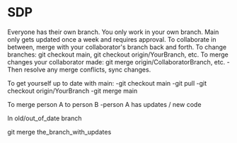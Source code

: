 # SDP
Everyone has their own branch. 
You only work in your own branch.
Main only gets updated once a week and requires approval.
To collaborate in between, merge with your collaborator's branch back and forth.
To change branches: git checkout main, git checkout origin/YourBranch, etc.
To merge changes your collaborator made: git merge origin/CollaboratorBranch, etc.
  -Then resolve any merge conflicts, sync changes.

To get yourself up to date with main:
  -git checkout main
  -git pull
  -git checkout origin/YourBranch
  -git merge main



To merge person A to person B
-person A has updates / new code

In old/out_of_date branch

git merge the_branch_with_updates
